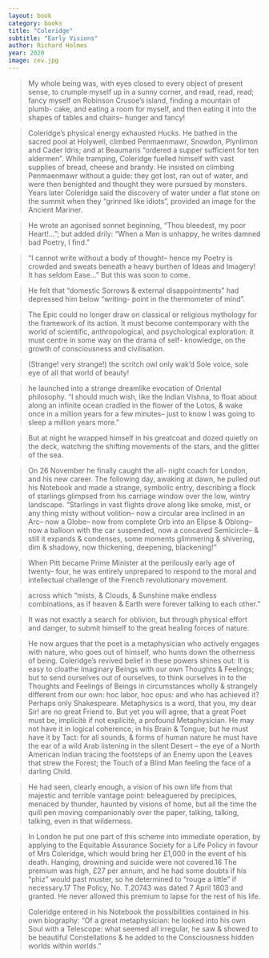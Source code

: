 ```yaml
---
layout: book
category: books
title: "Coleridge"
subtitle: "Early Visions"
author: Richard Holmes
year: 2020
image: cev.jpg
---
```

> My whole being was, with eyes closed to every object of present sense, to crumple myself up in a sunny corner, and read, read, read; fancy myself on Robinson Crusoe’s island, finding a mountain of plumb- cake, and eating a room for myself, and then eating it into the shapes of tables and chairs– hunger and fancy!

> Coleridge’s physical energy exhausted Hucks. He bathed in the sacred pool at Holywell, climbed Penmaenmawr, Snowdon, Plynlimon and Cader Idris; and at Beaumaris “ordered a supper sufficient for ten aldermen”. While tramping, Coleridge fuelled himself with vast supplies of bread, cheese and brandy. He insisted on climbing Penmaenmawr without a guide: they got lost, ran out of water, and were then benighted and thought they were pursued by monsters. Years later Coleridge said the discovery of water under a flat stone on the summit when they “grinned like idiots”, provided an image for the Ancient Mariner.

> He wrote an agonised sonnet beginning, “Thou bleedest, my poor Heart!…”; but added drily: “When a Man is unhappy, he writes damned bad Poetry, I find.”

> “I cannot write without a body of thought– hence my Poetry is crowded and sweats beneath a heavy burthen of Ideas and Imagery! It has seldom Ease…” But this was soon to come.

> He felt that “domestic Sorrows & external disappointments” had depressed him below “writing- point in the thermometer of mind”.

> The Epic could no longer draw on classical or religious mythology for the framework of its action. It must become contemporary with the world of scientific, anthropological, and psychological exploration: it must centre in some way on the drama of self- knowledge, on the growth of consciousness and civilisation.

> (Strange! very strange!) the scritch owl only wak’d Sole voice, sole eye of all that world of beauty!

> he launched into a strange dreamlike evocation of Oriental philosophy. “I should much wish, like the Indian Vishna, to float about along an infinite ocean cradled in the flower of the Lotos, & wake once in a million years for a few minutes– just to know I was going to sleep a million years more.”

> But at night he wrapped himself in his greatcoat and dozed quietly on the deck, watching the shifting movements of the stars, and the glitter of the sea.

> On 26 November he finally caught the all- night coach for London, and his new career. The following day, awaking at dawn, he pulled out his Notebook and made a strange, symbolic entry, describing a flock of starlings glimpsed from his carriage window over the low, wintry landscape. “Starlings in vast flights drove along like smoke, mist, or any thing misty without volition– now a circular area inclined in an Arc– now a Globe– now from complete Orb into an Elipse & Oblong– now a balloon with the car suspended, now a concaved Semicircle– & still it expands & condenses, some moments glimmering & shivering, dim & shadowy, now thickening, deepening, blackening!”

> When Pitt became Prime Minister at the perilously early age of twenty- four, he was entirely unprepared to respond to the moral and intellectual challenge of the French revolutionary movement.

> across which “mists, & Clouds, & Sunshine make endless combinations, as if heaven & Earth were forever talking to each other.”

> It was not exactly a search for oblivion, but through physical effort and danger, to submit himself to the great healing forces of nature.

> He now argues that the poet is a metaphysician who actively engages with nature, who goes out of himself, who hunts down the otherness of being. Coleridge’s revived belief in these powers shines out: It is easy to cloathe Imaginary Beings with our own Thoughts & Feelings; but to send ourselves out of ourselves, to think ourselves in to the Thoughts and Feelings of Beings in circumstances wholly & strangely different from our own: hoc labor, hoc opus: and who has achieved it? Perhaps only Shakespeare. Metaphysics is a word, that you, my dear Sir! are no great Friend to. But yet you will agree, that a great Poet must be, implicitè if not explicitè, a profound Metaphysician. He may not have it in logical coherence, in his Brain & Tongue; but he must have it by Tact: for all sounds, & forms of human nature he must have the ear of a wild Arab listening in the silent Desert – the eye of a North American Indian tracing the footsteps of an Enemy upon the Leaves that strew the Forest; the Touch of a Blind Man feeling the face of a darling Child.

> He had seen, clearly enough, a vision of his own life from that majestic and terrible vantage point: beleaguered by precipices, menaced by thunder, haunted by visions of home, but all the time the quill pen moving companionably over the paper, talking, talking, talking, even in that wilderness.

> In London he put one part of this scheme into immediate operation, by applying to the Equitable Assurance Society for a Life Policy in favour of Mrs Coleridge, which would bring her £1,000 in the event of his death. Hanging, drowning and suicide were not covered.16 The premium was high, £27 per annum, and he had some doubts if his “phiz” would past muster, so he determined to “rouge a little” if necessary.17 The Policy, No. T.20743 was dated 7 April 1803 and granted. He never allowed this premium to lapse for the rest of his life.

> Coleridge entered in his Notebook the possibilities contained in his own biography: “Of a great metaphysician: he looked into his own Soul with a Telescope: what seemed all irregular, he saw & showed to be beautiful Constellations & he added to the Consciousness hidden worlds within worlds.”
